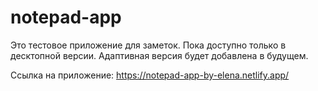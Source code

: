 # notepad-app

Это тестовое приложение для заметок. Пока доступно только в десктопной версии. Адаптивная версия будет добавлена в будущем.

Ссылка на приложение: https://notepad-app-by-elena.netlify.app/

